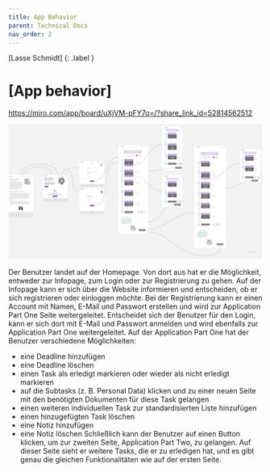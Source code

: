 ```yaml
---
title: App Behavior
parent: Technical Docs
nav_order: 2
---
```


[Lasse Schmidt]
{: .label }

# [App behavior]

https://miro.com/app/board/uXjVM-pFY7o=/?share_link_id=52814562512

![Rookie Coders Mock Up](../assets/images/RookieCodersMockUp.png)

Der Benutzer landet auf der Homepage. Von dort aus hat er die Möglichkeit, entweder zur Infopage, zum Login oder zur Registrierung zu gehen. Auf der Infopage kann er sich über die Website informieren und entscheiden, ob er sich registrieren oder einloggen möchte. Bei der Registrierung kann er einen Account mit Namen, E-Mail und Passwort erstellen und wird zur Application Part One Seite weitergeleitet. Entscheidet sich der Benutzer für den Login, kann er sich dort mit E-Mail und Passwort anmelden und wird ebenfalls zur Application Part One weitergeleitet. Auf der Application Part One hat der Benutzer verschiedene Möglichkeiten:

-	eine Deadline hinzufügen 
-	eine Deadline löschen
-	einen Task als erledigt markieren oder wieder als nicht erledigt markieren 
-	auf die Subtasks (z. B. Personal Data) klicken und zu einer neuen Seite mit den benötigten Dokumenten für diese Task gelangen 
-	einen weiteren individuellen Task zur standardisierten Liste hinzufügen 
-	einen hinzugefügten Task löschen
-	eine Notiz hinzufügen 
-	eine Notiz löschen
Schließlich kann der Benutzer auf einen Button klicken, um zur zweiten Seite, Application Part Two, zu gelangen. Auf dieser Seite sieht er weitere Tasks, die er zu erledigen hat, und es gibt genau die gleichen Funktionalitäten wie auf der ersten Seite.
